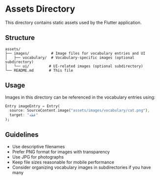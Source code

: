 # Assets Directory

This directory contains static assets used by the Flutter application.

## Structure

```
assets/
├── images/          # Image files for vocabulary entries and UI
│   ├── vocabulary/  # Vocabulary-specific images (optional subdirectory)
│   └── ui/         # UI-related images (optional subdirectory)
└── README.md       # This file
```

## Usage

Images in this directory can be referenced in the vocabulary entries using:

```dart
Entry imageEntry = Entry(
  source: SourceContent.image("assets/images/vocabulary/cat.png"),
  target: "قطة"
);
```

## Guidelines

- Use descriptive filenames
- Prefer PNG format for images with transparency
- Use JPG for photographs
- Keep file sizes reasonable for mobile performance
- Consider organizing vocabulary images in subdirectories if you have many

